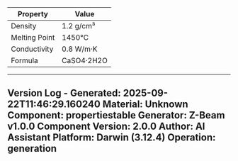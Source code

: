 | Property | Value |
|----------|-------|
| Density | 1.2 g/cm³ |
| Melting Point | 1450°C |
| Conductivity | 0.8 W/m·K |
| Formula | CaSO4·2H2O |


---
Version Log - Generated: 2025-09-22T11:46:29.160240
Material: Unknown
Component: propertiestable
Generator: Z-Beam v1.0.0
Component Version: 2.0.0
Author: AI Assistant
Platform: Darwin (3.12.4)
Operation: generation
---